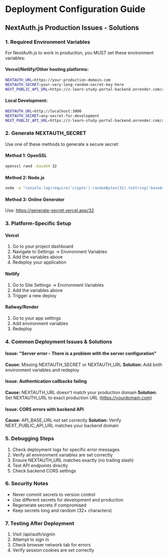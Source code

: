 # Deployment Configuration Guide

## NextAuth.js Production Issues - Solutions

### 1. Required Environment Variables

For NextAuth.js to work in production, you MUST set these environment variables:

#### Vercel/Netlify/Other hosting platforms:
```bash
NEXTAUTH_URL=https://your-production-domain.com
NEXTAUTH_SECRET=your-very-long-random-secret-key-here
NEXT_PUBLIC_API_URL=https://z-learn-study-portal-backend.onrender.com/api
```

#### Local Development:
```bash
NEXTAUTH_URL=http://localhost:3000
NEXTAUTH_SECRET=any-secret-for-development
NEXT_PUBLIC_API_URL=https://z-learn-study-portal-backend.onrender.com/api
```

### 2. Generate NEXTAUTH_SECRET

Use one of these methods to generate a secure secret:

#### Method 1: OpenSSL
```bash
openssl rand -base64 32
```

#### Method 2: Node.js
```bash
node -e "console.log(require('crypto').randomBytes(32).toString('base64'))"
```

#### Method 3: Online Generator
Use: https://generate-secret.vercel.app/32

### 3. Platform-Specific Setup

#### Vercel
1. Go to your project dashboard
2. Navigate to Settings → Environment Variables
3. Add the variables above
4. Redeploy your application

#### Netlify
1. Go to Site Settings → Environment Variables
2. Add the variables above
3. Trigger a new deploy

#### Railway/Render
1. Go to your app settings
2. Add environment variables
3. Redeploy

### 4. Common Deployment Issues & Solutions

#### Issue: "Server error - There is a problem with the server configuration"
**Cause:** Missing NEXTAUTH_SECRET or NEXTAUTH_URL
**Solution:** Add both environment variables and redeploy

#### Issue: Authentication callbacks failing
**Cause:** NEXTAUTH_URL doesn't match your production domain
**Solution:** Set NEXTAUTH_URL to exact production URL (https://yourdomain.com)

#### Issue: CORS errors with backend API
**Cause:** API_BASE_URL not set correctly
**Solution:** Verify NEXT_PUBLIC_API_URL matches your backend domain

### 5. Debugging Steps

1. Check deployment logs for specific error messages
2. Verify all environment variables are set correctly
3. Ensure NEXTAUTH_URL matches exactly (no trailing slash)
4. Test API endpoints directly
5. Check backend CORS settings

### 6. Security Notes

- Never commit secrets to version control
- Use different secrets for development and production
- Regenerate secrets if compromised
- Keep secrets long and random (32+ characters)

### 7. Testing After Deployment

1. Visit /api/auth/signin
2. Attempt to sign in
3. Check browser network tab for errors
4. Verify session cookies are set correctly
